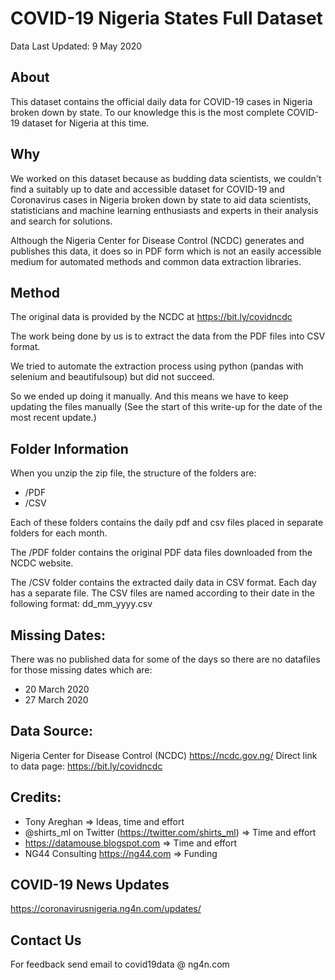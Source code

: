 # COVID-19 Nigeria States Full Dataset
Data Last Updated: 9 May 2020

## About
This dataset contains the official daily data for COVID-19 cases in Nigeria broken down by state. To our knowledge this is the most complete COVID-19 dataset for Nigeria at this time.

## Why
We worked on this dataset because as budding data scientists, we couldn't find a suitably up to date and accessible dataset for COVID-19 and Coronavirus cases in Nigeria broken down by state to aid data scientists, statisticians and machine learning enthusiasts and experts in their analysis and search for solutions.

Although the Nigeria Center for Disease Control (NCDC) generates and publishes this data, it does so in PDF form which is not an easily accessible medium for automated methods and common data extraction libraries.


## Method
The original data is provided by the NCDC at https://bit.ly/covidncdc

The work being done by us is to extract the data from the PDF files into CSV format.

We tried to automate the extraction process using python (pandas with selenium and beautifulsoup) but did not succeed.

So we ended up doing it manually. And this means we have to keep updating the files manually (See the start of this write-up for the date of the most recent update.) 

## Folder Information
When you unzip the zip file, the structure of the folders are: 
- /PDF
- /CSV

Each of these folders contains the daily pdf and csv files placed in separate folders for each month.
 
The /PDF folder contains the original PDF data files downloaded from the NCDC website.

The /CSV folder contains the extracted daily data in CSV format. Each day has a separate file. The CSV files are named according to their date in the following format: dd_mm_yyyy.csv

## Missing Dates:
There was no published data for some of the days so there are no datafiles for those missing dates which are: 
- 20 March 2020
- 27 March 2020

## Data Source:
Nigeria Center for Disease Control (NCDC) https://ncdc.gov.ng/ 
Direct link to data page: https://bit.ly/covidncdc

## Credits:
- Tony Areghan => Ideas, time and effort 
- @shirts_ml on Twitter (https://twitter.com/shirts_ml) => Time and effort
- https://datamouse.blogspot.com => Time and effort
- NG44 Consulting https://ng44.com => Funding

## COVID-19 News Updates
https://coronavirusnigeria.ng4n.com/updates/

## Contact Us
For feedback send email to covid19data @ ng4n.com
